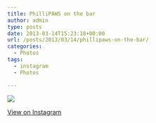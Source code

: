 ```yaml
---
title: PhilliPAWS on the bar
author: admin
type: posts
date: 2013-03-14T15:23:18+00:00
url: /posts/2013/03/14/phillipaws-on-the-bar/
categories:
  - Photos
tags:
  - instagram
  - Photos

---
```

![][1]

<p class="view-instagram">
  <a href="http://instagr.am/p/W176rcqliF/">View on Instagram</a>
</p>

 [1]: http://lobban.org/wordpress//HLIC/07a66653386862caf6d859aad3614194.jpg